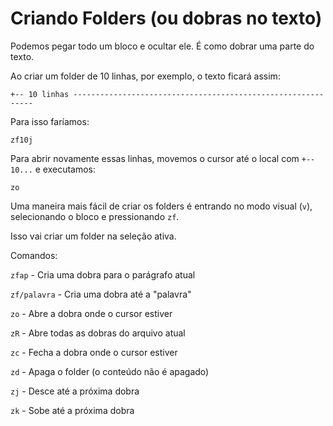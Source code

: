 # Criando Folders (ou dobras no texto)

Podemos pegar todo um bloco e ocultar ele. É como dobrar uma parte do texto.

Ao criar um folder de 10 linhas, por exemplo, o texto ficará assim:

```
+-- 10 linhas -------------------------------------------------------------
```

Para isso faríamos:

```
zf10j
```

Para abrir novamente essas linhas, movemos o cursor até o local com `+-- 10...` e executamos:

```
zo
```

Uma maneira mais fácil de criar os folders é entrando no modo visual (`v`), selecionando o bloco e pressionando `zf`.

Isso vai criar um folder na seleção ativa.

Comandos:

`zfap`        - Cria uma dobra para o parágrafo atual

`zf/palavra`  - Cria uma dobra até a "palavra"

`zo`          - Abre a dobra onde o cursor estiver

`zR`          - Abre todas as dobras do arquivo atual

`zc`          - Fecha a dobra onde o cursor estiver

`zd`          - Apaga o folder (o conteúdo não é apagado)

`zj`          - Desce até a próxima dobra

`zk`          - Sobe até a próxima dobra
